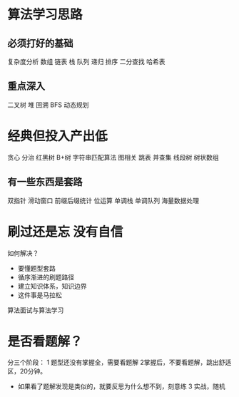 # 算法学习思路

## 必须打好的基础
复杂度分析
数组
链表
栈
队列
递归
排序
二分查找
哈希表

## 重点深入
二叉树
堆
回溯
BFS
动态规划

# 经典但投入产出低
贪心
分治
红黑树
B+树
字符串匹配算法
图相关
跳表
并查集
线段树
树状数组

## 有一些东西是套路
双指针
滑动窗口
前缀后缀统计
位运算
单调栈
单调队列
海量数据处理




# 刷过还是忘 没有自信
如何解决？
- 要懂题型套路
- 循序渐进的刷题路径
- 建立知识体系，知识边界
- 这件事是马拉松

算法面试与算法学习


# 是否看题解？
分三个阶段：
1 题型还没有掌握全，需要看题解
2掌握后，不要看题解，跳出舒适区，20分钟。
- 如果看了题解发现是类似的，就要反思为什么想不到，刻意练
3 实战，随机
